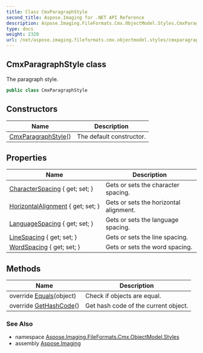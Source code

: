 ```yaml
---
title: Class CmxParagraphStyle
second_title: Aspose.Imaging for .NET API Reference
description: Aspose.Imaging.FileFormats.Cmx.ObjectModel.Styles.CmxParagraphStyle class. The paragraph style
type: docs
weight: 2320
url: /net/aspose.imaging.fileformats.cmx.objectmodel.styles/cmxparagraphstyle/
---
```

## CmxParagraphStyle class

The paragraph style.

```csharp
public class CmxParagraphStyle
```

## Constructors

| Name | Description |
| --- | --- |
| [CmxParagraphStyle](cmxparagraphstyle/)() | The default constructor. |

## Properties

| Name | Description |
| --- | --- |
| [CharacterSpacing](../../aspose.imaging.fileformats.cmx.objectmodel.styles/cmxparagraphstyle/characterspacing/) { get; set; } | Gets or sets the character spacing. |
| [HorizontalAlignment](../../aspose.imaging.fileformats.cmx.objectmodel.styles/cmxparagraphstyle/horizontalalignment/) { get; set; } | Gets or sets the horizontal alignment. |
| [LanguageSpacing](../../aspose.imaging.fileformats.cmx.objectmodel.styles/cmxparagraphstyle/languagespacing/) { get; set; } | Gets or sets the language spacing. |
| [LineSpacing](../../aspose.imaging.fileformats.cmx.objectmodel.styles/cmxparagraphstyle/linespacing/) { get; set; } | Gets or sets the line spacing. |
| [WordSpacing](../../aspose.imaging.fileformats.cmx.objectmodel.styles/cmxparagraphstyle/wordspacing/) { get; set; } | Gets or sets the word spacing. |

## Methods

| Name | Description |
| --- | --- |
| override [Equals](../../aspose.imaging.fileformats.cmx.objectmodel.styles/cmxparagraphstyle/equals/)(object) | Check if objects are equal. |
| override [GetHashCode](../../aspose.imaging.fileformats.cmx.objectmodel.styles/cmxparagraphstyle/gethashcode/)() | Get hash code of the current object. |

### See Also

* namespace [Aspose.Imaging.FileFormats.Cmx.ObjectModel.Styles](../../aspose.imaging.fileformats.cmx.objectmodel.styles/)
* assembly [Aspose.Imaging](../../)


